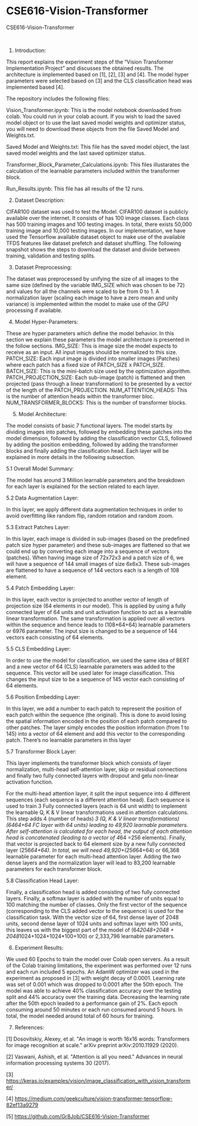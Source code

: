 # CSE616-Vision-Transformer
CSE616-Vision-Transformer

 
1.	Introduction:	

This report explains the experiment steps of the “Vision Transformer Implementation Project” and discusses the obtained results. The architecture is implemented based on [1], [2], [3] and [4]. The model hyper parameters were selected based on [3] and the CLS classification head was implemented based [4].

The repository includes the following files:

Vision_Transformer.ipynb: This is the model notebook downloaded from colab. You could run in your colab acount. If you wish to load the saved model object or to use the last saved model weights and optimizer status, you will need to download these objects from the file Saved Model and Weights.txt.

Saved Model and Weights.txt: This file has the saved model object, the last saved model weights and the last saved optimizer status.

Transformer_Block_Parameter_Calculations.ipynb: This files illustarates the calculation of the learnable parameters included within the transformer block.

Run_Results.ipynb: This file has all results of the 12 runs.

2.	Dataset Description:

CIFAR100 dataset was used to test the Model. CIFAR100 dataset is publicly available over the internet. It consists of has 100 image classes. Each class has 500 training images and 100 testing images. In total, there exists 50,000 training image and 10,000 testing images. In our implementation, we have used the Tensorflow available dataset object to make use of the available TFDS features like dataset prefetch and dataset shuffling. The following snapshot shows the steps to download the dataset and divide between training, validation and testing splits.
 
3.	Dataset Preprocessing:

The dataset was preprocessed by unifying the size of all images to the same size (defined by the variable IMG_SIZE which was chosen to be 72) and values for all the channels were scaled to be from 0 to 1. A normalization layer (scaling each image to have a zero mean and unity variance) is implemented within the model to make use of the GPU processing if available.
 
4.	Model Hyper-Parameters:

These are hyper parameters which define the model behavior. In this section we explain these parameters the model architecture is presented in the follow sections.
IMG_SIZE: This is image size the model expects to receive as an input. All input images should be normalized to this size.
PATCH_SIZE: Each input image is divided into smaller images (Patches) where each patch has a fixed size of PATCH_SIZE x PATCH_SIZE.
BATCH_SIZE: This is the mini-batch size used by the optimization algorithm.
PATCH_PROJECTION_SIZE: Each sub-image (patch) is flattened and then projected (pass through a linear transformation) to be presented by a vector of the length of the PATCH_PROJECTION.
NUM_ATTENTION_HEADS: This is the number of attention heads within the transformer bloc.
NUM_TRANSFORMER_BLOCKS: This is the number of transformer blocks.
 
 
5.	Model Architecture:

 The model consists of basic 7 functional layers.  The model starts by dividing images into patches, followed by embedding these patches into the model dimension, followed by adding the classification vector CLS, followed by adding the position embedding, followed by adding the transformer blocks and finally adding the classification head. Each layer will be explained in more details in the following subsection. 
 
 
5.1	Overall Model Summary:

The model has around 3 Million learnable parameters and the breakdown for each layer is explained for the section related to each layer.
 
5.2	Data Augmentation Layer:

In this layer, we apply different data augmentation techniques in order to avoid overfitting like random flip, random rotation and random zoom.
 
5.3	Extract Patches Layer: 

In this layer, each image is divided in sub-images (based on the predefined patch size hyper parameter) and these sub-images are flattened so that we could end up by converting each image into a sequence of vectors (patches). When having image size of 72x72x3 and a patch size of 6, we will have a sequence of 144 small images of size 6x6x3. These sub-images are flattened to have a sequence of 144 vectors each is a length of 108 element.  
  
5.4	Patch Embedding Layer: 

In this layer, each vector is projected to another vector of length of projection size (64 elements in our model). This is applied by using a fully connected layer of 64 units and unit activation function to act as a learnable linear transformation. The same transformation is applied over all vectors within the sequence and hence leads to (108*64+64) learnable parameters or 6976 parameter. 
The input size is changed to be a sequence of 144 vectors each consisting of 64 elements.
    
5.5	CLS Embedding Layer: 

In order to use the model for classification, we used the same idea of BERT and a new vector of 64 (CLS) learnable parameters was added to the sequence. This vector will be used later for image classification. This changes the input size to be a sequence of 145 vector each consisting of 64 elements.
 
5.6	Position Embedding Layer: 

In this layer, we add a number to each patch to represent the position of each patch within the sequence (the original). This is done to avoid losing the spatial information encoded in the position of each patch compared to other patches. The layer simply encodes the position information (from 1 to 145) into a vector of 64 element and add this vector to the corresponding patch. There’s no learnable parameters in this layer
 
5.7	Transformer Block Layer: 

This layer implements the transformer block which consists of layer normalization, multi-head self-attention layer, skip or residual connections and finally two fully connected layers with dropout and gelu non-linear activation function. 
 
For the multi-head attention layer, it split the input sequence into 4 different sequences (each sequence is a different attention head). Each sequence is used to train 3 Fully connected layers (each is 64 unit width) to implement the learnable Q, K & V linear transformations used in attention calculations. This step adds 4 (number of heads) *3 (Q, K & V linear transformations) *(64*64+64 FC layer with 64 units) leading to 49,920 learnable parameters. 
After self-attention is calculated for each head, the output of each attention head is concatenated (leading to a vector of 4*64 =256 elements). Finally, that vector is projected back to 64 element size by a new fully connected layer (256*64+64). In total, we will need 49,920+(256*64+64) or 66,368 learnable parameter for each multi-head attention layer. 
Adding the two dense layers and the normalization layer will lead to 83,200 learnable parameters for each transformer block.
 
5.8	Classification Head Layer: 

Finally, a classification head is added consisting of two fully connected layers. Finally, a softmax layer is added with the number of units equal to 100 matching the number of classes. Only the first vector of the sequence (corresponding to the CLS added vector to the sequence) is used for the classification task.
With the vector size of 64, first dense layer of 2048 units, second dense layer of 1024 units and softmax layer with 100 units, this leaves us with the biggest part of the model of (64*2048+2048 + 2048*1024+1024+1024*100+100) or 2,333,796 learnable parameters.
 
6. Experiment Results:

We used 60 Epochs  to train the model over Colab open servers. As a result of the Colab training limitations, the experiment was performed over 12 runs and each run included 5 epochs. An AdamW optimizer was used in the experiment as proposed in [3] with weight decay of 0.0001. Learning rate was set of 0.001 which was dropped to 0.0001 after the 50th epoch.
The model was able to achieve 40% classification accuracy over the testing split and 44% accuracy over the training data. Decreasing the learning rate after the 50th epoch leaded to a performance gain of 2%.  Each epoch consuming around 50 minutes or each run consumed around 5 hours. In total, the model needed around total of 60 hours for training.


7. References:

[1] Dosovitskiy, Alexey, et al. "An image is worth 16x16 words: Transformers for image recognition at scale." arXiv preprint arXiv:2010.11929 (2020).

[2] Vaswani, Ashish, et al. "Attention is all you need." Advances in neural information processing systems 30 (2017).

[3] https://keras.io/examples/vision/image_classification_with_vision_transformer/

[4] https://medium.com/geekculture/vision-transformer-tensorflow-82ef13a9279

[5] https://github.com/Gr8Job/CSE616-Vision-Transformer



